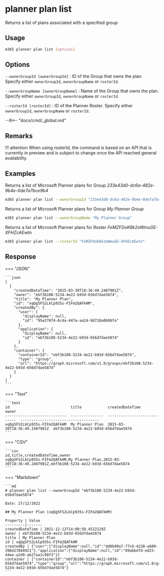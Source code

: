 # planner plan list

Returns a list of plans associated with a specified group

## Usage

```sh
m365 planner plan list [options]
```

## Options

`--ownerGroupId [ownerGroupId]`
: ID of the Group that owns the plan. Specify either `ownerGroupId`, `ownerGroupName` or `rosterId`.

`--ownerGroupName [ownerGroupName]`
: Name of the Group that owns the plan. Specify either `ownerGroupId`, `ownerGroupName` or `rosterId`.

`--rosterId [rosterId]`
: ID of the Planner Roster. Specify either `ownerGroupId`, `ownerGroupName` or `rosterId`.

--8<-- "docs/cmd/_global.md"

## Remarks

!!! attention
    When using rosterId, the command is based on an API that is currently in preview and is subject to change once the API reached general availability.

## Examples

Returns a list of Microsoft Planner plans for Group _233e43d0-dc6a-482e-9b4e-0de7a7bce9b4_

```sh
m365 planner plan list --ownerGroupId "233e43d0-dc6a-482e-9b4e-0de7a7bce9b4"
```

Returns a list of Microsoft Planner plans for Group _My Planner Group_

```sh
m365 planner plan list --ownerGroupName "My Planner Group"
```

Returns a list of Microsoft Planner plans for Roster _FeMZFDoK8k2oWmuGE-XFHZcAEwtn_

```sh
m365 planner plan list --rosterId "FeMZFDoK8k2oWmuGE-XFHZcAEwtn"
```

## Response

=== "JSON"

    ```json
    [
      {
        "createdDateTime": "2015-03-30T18:36:49.2407981Z",
        "owner": "ebf3b108-5234-4e22-b93d-656d7dae5874",
        "title": "My Planner Plan",
        "id": "xqQg5FS2LkCp935s-FIFm2QAFkHM",
        "createdBy": {
          "user": {
            "displayName": null,
            "id": "95e27074-6c4a-447a-aa24-9d718a0b86fa"
          },
          "application": {
            "displayName": null,
            "id": "ebf3b108-5234-4e22-b93d-656d7dae5874"
          }
        },
        "container": {
          "containerId": "ebf3b108-5234-4e22-b93d-656d7dae5874",
          "type": "group",
          "url": "https://graph.microsoft.com/v1.0/groups/ebf3b108-5234-4e22-b93d-656d7dae5874"
        }
      }
    ]
    ```

=== "Text"

    ```text
    id                            title            createdDateTime               owner
    ----------------------------  ---------------  ----------------------------  ------------------------------------
    xqQg5FS2LkCp935s-FIFm2QAFkHM  My Planner Plan  2015-03-30T18:36:49.2407981Z  ebf3b108-5234-4e22-b93d-656d7dae5874
    ```

=== "CSV"

    ```csv
    id,title,createdDateTime,owner
    xqQg5FS2LkCp935s-FIFm2QAFkHM,My Planner Plan,2015-03-30T18:36:49.2407981Z,ebf3b108-5234-4e22-b93d-656d7dae5874
    ```

=== "Markdown"

    ```md
    # planner plan list --ownerGroupId "ebf3b108-5234-4e22-b93d-656d7dae5874"

    Date: 27/12/2022

    ## My Planner Plan (xqQg5FS2LkCp935s-FIFm2QAFkHM)

    Property | Value
    ---------|-------
    createdDateTime | 2021-12-12T14:00:50.4522129Z
    owner | ebf3b108-5234-4e22-b93d-656d7dae5874
    title | My Planner Plan
    id | xqQg5FS2LkCp935s-FIFm2QAFkHM
    createdBy | {"user":{"displayName":null,"id":"dd8b99a7-77c6-4238-a609-396d27844921"},"application":{"displayName":null,"id":"09abbdfd-ed23-44ee-a2d9-a627aa1c90f3"}}
    container | {"containerId":"ebf3b108-5234-4e22-b93d-656d7dae5874","type":"group","url":"https://graph.microsoft.com/v1.0/groups/ebf3b108-5234-4e22-b93d-656d7dae5874"}
    ```
